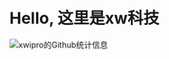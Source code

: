 # Hello, 这里是**xw科技** 
![xwipro的Github统计信息](https://github-readme-stats.vercel.app/api?username=xwipro&hide=prs,contribs&show_icons=true&theme=tokyonight&locale=cn)





